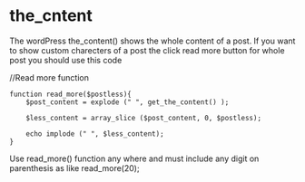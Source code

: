 # the_cntent

The wordPress the_content() shows the whole content of a post. If you want to show custom charecters of a post the click read more button for whole post you should use this code

//Read more function

	function read_more($postless){
		$post_content = explode (" ", get_the_content() );
		
		$less_content = array_slice ($post_content, 0, $postless);
		
		echo implode (" ", $less_content);
	}


Use read_more() function any where and must include any digit on parenthesis as like read_more(20);
